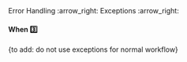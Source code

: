 <link rel="stylesheet" href="{{baseUrl}}/css/textbook.css">

<div class="website-content">

<div id="path">Error Handling :arrow_right: Exceptions :arrow_right:</div>

<div id="title">

#### When :three:

</div>

<div id="body">

{to add: do not use exceptions for normal workflow}

</div>

</div>
